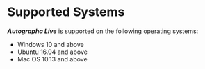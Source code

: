 ﻿---
id: p0-4-supported-sys.md
sidebar_label: How to use this guide
---

# Supported Systems

**_Autographa Live_** is supported on the following operating systems:
* Windows 10 and above
* Ubuntu 16.04 and above
* Mac OS 10.13 and above
